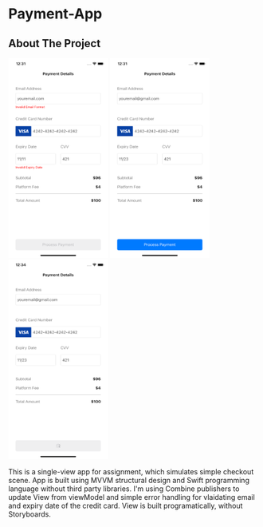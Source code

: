 # Payment-App

## About The Project

<img src="Screenshots/Payment-App.png" width="200" height="400">  <img src="Screenshots/Payment-App2.png" width="200" height="400">  <img src="Screenshots/Payment-App3.png" width="200" height="400">

This is a single-view app for assignment, which simulates simple checkout scene. App is built using MVVM structural design and Swift programming language without third party libraries. I'm using Combine publishers to update View from viewModel and simple error handling for vlaidating email and expiry date of the credit card. View is built programatically, without Storyboards. 
